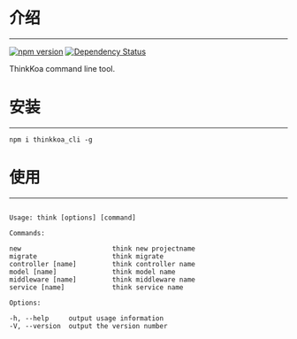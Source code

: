 # 介绍
-----

[![npm version](https://badge.fury.io/js/thinkkoa_cli.svg)](https://badge.fury.io/js/thinkkoa_cli)
[![Dependency Status](https://david-dm.org/richenlin/thinkkoa_cli.svg)](https://david-dm.org/richenlin/thinkkoa_cli)

ThinkKoa command line tool.

# 安装
-----

```
npm i thinkkoa_cli -g
```

# 使用
-----

```

Usage: think [options] [command]

Commands:

new                       think new projectname
migrate                   think migrate
controller [name]         think controller name
model [name]              think model name
middleware [name]         think middleware name
service [name]            think service name

Options:

-h, --help     output usage information
-V, --version  output the version number

```